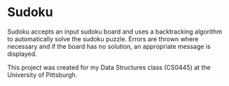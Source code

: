 # Sudoku

Sudoku accepts an input sudoku board and uses a backtracking algorithm to automatically solve the sudoku puzzle. Errors are thrown where necessary and if the board has no solution, an appropriate message is displayed.

This project was created for my Data Structures class (CS0445) at the University of Pittsburgh.
